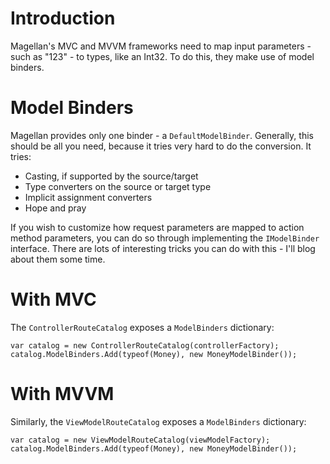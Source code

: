 # Introduction #

Magellan's MVC and MVVM frameworks need to map input parameters - such as "123" - to types, like an Int32. To do this, they make use of model binders.

# Model Binders #

Magellan provides only one binder - a `DefaultModelBinder`. Generally, this should be all you need, because it tries very hard to do the conversion. It tries:

  * Casting, if supported by the source/target
  * Type converters on the source or target type
  * Implicit assignment converters
  * Hope and pray

If you wish to customize how request parameters are mapped to action method parameters, you can do so through implementing the `IModelBinder` interface. There are lots of interesting tricks you can do with this - I'll blog about them some time.

# With MVC #

The `ControllerRouteCatalog` exposes a `ModelBinders` dictionary:

```
var catalog = new ControllerRouteCatalog(controllerFactory);
catalog.ModelBinders.Add(typeof(Money), new MoneyModelBinder());
```


# With MVVM #

Similarly, the `ViewModelRouteCatalog` exposes a `ModelBinders` dictionary:

```
var catalog = new ViewModelRouteCatalog(viewModelFactory);
catalog.ModelBinders.Add(typeof(Money), new MoneyModelBinder());
```